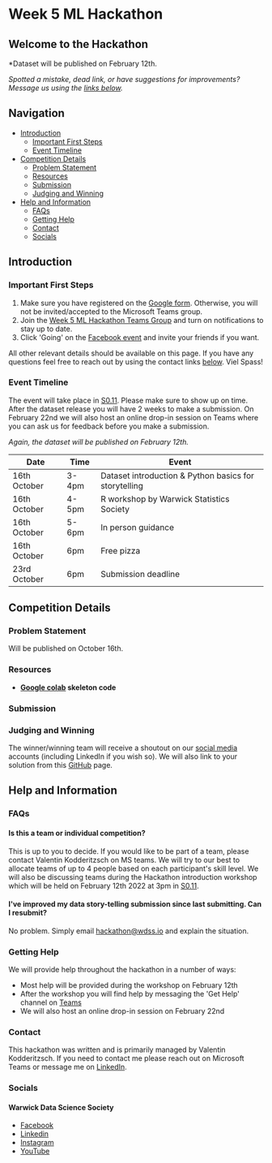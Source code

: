# Week 5 ML Hackathon

## Welcome to the Hackathon

*Dataset will be published on February 12th.

*Spotted a mistake, dead link, or have suggestions for improvements? Message us using the [links below](#contact).*

## Navigation

* [Introduction](#introduction)
  * [Important First Steps](#important-first-steps)
  * [Event Timeline](#event-timeline)
* [Competition Details](#competition-details)
  * [Problem Statement](#problem-statement)
  * [Resources](#resources)
  * [Submission](#submission)
  * [Judging and Winning](#Judging-and-Winning)
* [Help and Information](#help-and-information)
  * [FAQs](#faqs)
  * [Getting Help](#getting-help)
  * [Contact](#contact)
  * [Socials](#socials)

## Introduction

### Important First Steps

1. Make sure you have registered on the [Google form](https://forms.gle/Mdb7qhXZWdPEABdz7). Otherwise, you will not be invited/accepted to the Microsoft Teams group.
2. Join the [Week 5 ML Hackathon Teams Group]() and turn on notifications to stay up to date.
3. Click 'Going' on the [Facebook event]() and invite your friends if you want.

All other relevant details should be available on this page. If you have any questions feel free to reach out by using the contact links [below](#contact). Viel Spass!

### Event Timeline

The event will take place in [S0.11](https://warwick.ac.uk/services/sg/spa/centraltimetabling/roominformation/centrallytimetabledrooms/capacity/s011/). Please make sure to show up on time. After the dataset release you will have 2 weeks to make a submission. On February 22nd we will also host an online drop-in session on Teams where you can ask us for feedback before you make a submission.

*Again, the dataset will be published on February 12th.*

| Date         | Time  | Event                                                 |
|--------------|-------|-------------------------------------------------------|
| 16th October | 3-4pm | Dataset introduction & Python basics for storytelling |
| 16th October | 4-5pm | R workshop by Warwick Statistics Society              |
| 16th October | 5-6pm | In person guidance                                    |
| 16th October | 6pm   | Free pizza                                            |
| 23rd October | 6pm   | Submission deadline                                   |

## Competition Details

### Problem Statement

Will be published on October 16th.

### Resources

- **[Google colab]() skeleton code**

### Submission

### Judging and Winning

The winner/winning team will receive a shoutout on our [social media](#contact) accounts (including LinkedIn if you wish so). We will also link to your solution from this [GitHub](https://github.com/warwickdatasciencesociety) page.

## Help and Information

### FAQs

#### Is this a team or individual competition?

This is up to you to decide. If you would like to be part of a team, please contact Valentin Kodderitzsch on MS teams. We will try to our best to allocate teams of up to 4 people based on each participant's skill level. We will also be discussing teams during the Hackathon introduction workshop which will be held on February 12th 2022 at 3pm in [S0.11](https://warwick.ac.uk/services/sg/spa/centraltimetabling/roominformation/centrallytimetabledrooms/capacity/s011/).

#### I've improved my data story-telling submission since last submitting. Can I resubmit?

No problem. Simply email [hackathon@wdss.io](mailto:hackathon@wdss.io) and explain the situation.

### Getting Help

We will provide help throughout the hackathon in a number of ways:
- Most help will be provided during the workshop on February 12th
- After the workshop you will find help by messaging the 'Get Help' channel on [Teams]()
- We will also host an online drop-in session on February 22nd

### Contact

This hackathon was written and is primarily managed by Valentin Kodderitzsch. If you need to contact me please reach out on Microsoft Teams or message me on [LinkedIn](https://www.linkedin.com/in/valentinkodd/).

### Socials

#### Warwick Data Science Society

- [Facebook](https://link.wdss.io/facebook)
- [Linkedin](https://link.wdss.io/linkedin)
- [Instagram](https://link.wdss.io/instagram)
- [YouTube](https://link.wdss.io/youtube)